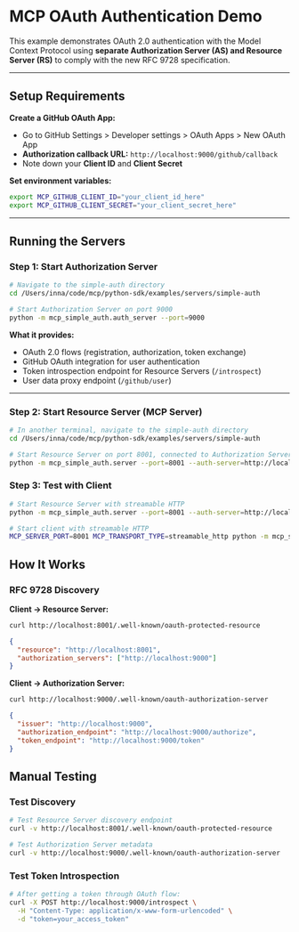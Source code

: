 # MCP OAuth Authentication Demo

This example demonstrates OAuth 2.0 authentication with the Model Context Protocol using **separate Authorization Server (AS) and Resource Server (RS)** to comply with the new RFC 9728 specification.

---

## Setup Requirements

**Create a GitHub OAuth App:**
- Go to GitHub Settings > Developer settings > OAuth Apps > New OAuth App
- **Authorization callback URL:** `http://localhost:9000/github/callback`
- Note down your **Client ID** and **Client Secret**

**Set environment variables:**
```bash
export MCP_GITHUB_CLIENT_ID="your_client_id_here"  
export MCP_GITHUB_CLIENT_SECRET="your_client_secret_here"
```

---

## Running the Servers

### Step 1: Start Authorization Server

```bash
# Navigate to the simple-auth directory
cd /Users/inna/code/mcp/python-sdk/examples/servers/simple-auth

# Start Authorization Server on port 9000
python -m mcp_simple_auth.auth_server --port=9000
```

**What it provides:**
- OAuth 2.0 flows (registration, authorization, token exchange)
- GitHub OAuth integration for user authentication
- Token introspection endpoint for Resource Servers (`/introspect`)
- User data proxy endpoint (`/github/user`)

---

### Step 2: Start Resource Server (MCP Server)

```bash
# In another terminal, navigate to the simple-auth directory
cd /Users/inna/code/mcp/python-sdk/examples/servers/simple-auth

# Start Resource Server on port 8001, connected to Authorization Server
python -m mcp_simple_auth.server --port=8001 --auth-server=http://localhost:9000  --transport=streamable-http
```


### Step 3: Test with Client

```bash
# Start Resource Server with streamable HTTP
python -m mcp_simple_auth.server --port=8001 --auth-server=http://localhost:9000 --transport=streamable-http

# Start client with streamable HTTP  
MCP_SERVER_PORT=8001 MCP_TRANSPORT_TYPE=streamable_http python -m mcp_simple_auth_client.main
```


## How It Works

### RFC 9728 Discovery

**Client → Resource Server:**
```bash
curl http://localhost:8001/.well-known/oauth-protected-resource
```
```json
{
  "resource": "http://localhost:8001",
  "authorization_servers": ["http://localhost:9000"]
}
```

**Client → Authorization Server:**
```bash
curl http://localhost:9000/.well-known/oauth-authorization-server
```
```json
{
  "issuer": "http://localhost:9000",
  "authorization_endpoint": "http://localhost:9000/authorize",
  "token_endpoint": "http://localhost:9000/token"
}
```

## Manual Testing

### Test Discovery
```bash
# Test Resource Server discovery endpoint
curl -v http://localhost:8001/.well-known/oauth-protected-resource

# Test Authorization Server metadata
curl -v http://localhost:9000/.well-known/oauth-authorization-server
```

### Test Token Introspection
```bash
# After getting a token through OAuth flow:
curl -X POST http://localhost:9000/introspect \
  -H "Content-Type: application/x-www-form-urlencoded" \
  -d "token=your_access_token"
```
